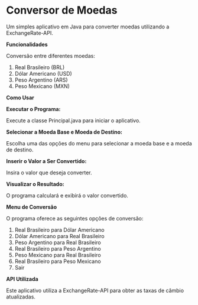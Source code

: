 <h1>Conversor de Moedas</h1>

  Um simples aplicativo em Java para converter moedas utilizando a ExchangeRate-API.

<strong>Funcionalidades</strong>

Conversão entre diferentes moedas:

  1. Real Brasileiro (BRL)
  2. Dólar Americano (USD)
  3. Peso Argentino (ARS)
  4. Peso Mexicano (MXN)

<strong>Como Usar</strong>

<strong>Executar o Programa:</strong>

  Execute a classe Principal.java para iniciar o aplicativo.

<strong>Selecionar a Moeda Base e Moeda de Destino:</strong>

  Escolha uma das opções do menu para selecionar a moeda base e a moeda de destino.

<strong>Inserir o Valor a Ser Convertido:</strong>

  Insira o valor que deseja converter.

<strong>Visualizar o Resultado:</strong>

  O programa calculará e exibirá o valor convertido.

<strong>Menu de Conversão</strong>

  O programa oferece as seguintes opções de conversão:

  1. Real Brasileiro para Dólar Americano
  2. Dólar Americano para Real Brasileiro
  3. Peso Argentino para Real Brasileiro
  4. Real Brasileiro para Peso Argentino
  5. Peso Mexicano para Real Brasileiro
  6. Real Brasileiro para Peso Mexicano
  7. Sair

<strong>API Utilizada</strong>

Este aplicativo utiliza a ExchangeRate-API para obter as taxas de câmbio atualizadas.
